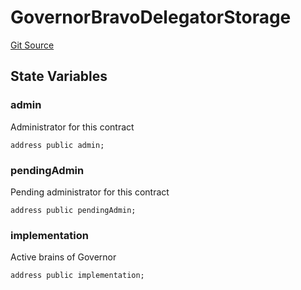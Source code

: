 # GovernorBravoDelegatorStorage
[Git Source](https://github.com/Maia-DAO/test-env-V2/blob/84b5f9e8695c91ddb02f27bb3dfb1c652f55ced4/governance/GovernorBravoInterfaces.sol)


## State Variables
### admin
Administrator for this contract


```solidity
address public admin;
```


### pendingAdmin
Pending administrator for this contract


```solidity
address public pendingAdmin;
```


### implementation
Active brains of Governor


```solidity
address public implementation;
```


